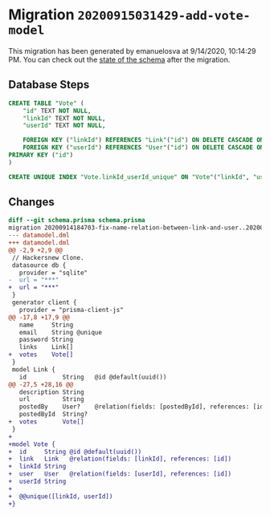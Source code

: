 # Migration `20200915031429-add-vote-model`

This migration has been generated by emanuelosva at 9/14/2020, 10:14:29 PM.
You can check out the [state of the schema](./schema.prisma) after the migration.

## Database Steps

```sql
CREATE TABLE "Vote" (
    "id" TEXT NOT NULL,
    "linkId" TEXT NOT NULL,
    "userId" TEXT NOT NULL,

    FOREIGN KEY ("linkId") REFERENCES "Link"("id") ON DELETE CASCADE ON UPDATE CASCADE,
    FOREIGN KEY ("userId") REFERENCES "User"("id") ON DELETE CASCADE ON UPDATE CASCADE,
PRIMARY KEY ("id")
)

CREATE UNIQUE INDEX "Vote.linkId_userId_unique" ON "Vote"("linkId", "userId")
```

## Changes

```diff
diff --git schema.prisma schema.prisma
migration 20200914184703-fix-name-relation-between-link-and-user..20200915031429-add-vote-model
--- datamodel.dml
+++ datamodel.dml
@@ -2,9 +2,9 @@
 // Hackersnew Clone.
 datasource db {
   provider = "sqlite"
-  url = "***"
+  url = "***"
 }
 generator client {
   provider = "prisma-client-js"
@@ -17,8 +17,9 @@
   name     String
   email    String @unique
   password String
   links    Link[]
+  votes    Vote[]
 }
 model Link {
   id          String   @id @default(uuid())
@@ -27,5 +28,16 @@
   description String
   url         String
   postedBy    User?    @relation(fields: [postedById], references: [id])
   postedById  String?
+  votes       Vote[]
 }
+
+model Vote {
+  id     String @id @default(uuid())
+  link   Link   @relation(fields: [linkId], references: [id])
+  linkId String
+  user   User   @relation(fields: [userId], references: [id])
+  userId String
+
+  @@unique([linkId, userId])
+}
```



